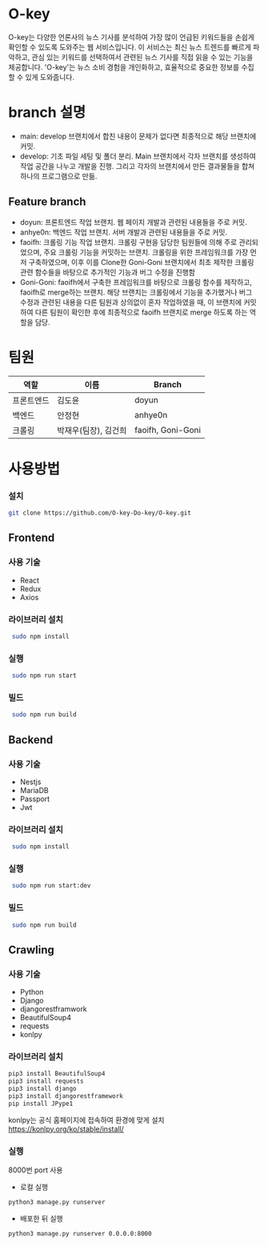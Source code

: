 # O-key
O-key는 다양한 언론사의 뉴스 기사를 분석하여 가장 많이 언급된 키워드들을 손쉽게 확인할 수 있도록 도와주는 웹 서비스입니다. 이 서비스는 최신 뉴스 트렌드를 빠르게 파악하고, 관심 있는 키워드를 선택하여서 관련된 뉴스 기사를 직접 읽을 수 있는 기능을 제공합니다. 'O-key'는 뉴스 소비 경험을 개인화하고, 효율적으로 중요한 정보를 수집할 수 있게 도와줍니다.

# branch 설명
- main: develop 브랜치에서 합친 내용이 문제가 없다면 최종적으로 해당 브랜치에 커밋.
- develop: 기초 파일 세팅 및 폴더 분리. Main 브랜치에서 각자 브랜치를 생성하여 작업 공간을 나누고 개발을 진행. 그리고 각자의 브랜치에서 만든 결과물들을 합쳐 하나의 프로그램으로 만듦.
## Feature branch
- doyun: 프론트엔드 작업 브랜치. 웹 페이지 개발과 관련된 내용들을 주로 커밋.
- anhye0n: 백엔드 작업 브랜치. 서버 개발과 관련된 내용들을 주로 커밋.
- faoifh: 크롤링 기능 작업 브랜치. 크롤링 구현을 담당한 팀원들에 의해 주로 관리되었으며, 주요 크롤링 기능을 커밋하는 브랜치. 크롤링을 위한 프레임워크를 가장 먼저 구축하였으며, 이후 이를 Clone한 Goni-Goni 브랜치에서 최초 제작한 크롤링 관련 함수들을 바탕으로 추가적인 기능과 버그 수정을 진행함
- Goni-Goni: faoifh에서 구축한 프레임워크를 바탕으로 크롤링 함수를 제작하고, faoifh로 merge하는 브랜치. 해당 브랜치는 크롤링에서 기능을 추가했거나 버그 수정과 관련된 내용을 다른 팀원과 상의없이 혼자 작업하였을 때, 이 브랜치에 커밋하여 다른 팀원이 확인한 후에 최종적으로 faoifh 브랜치로 merge 하도록 하는 역할을 담당.

# 팀원

| 역할 | 이름  | Branch |
| --- | --- | --- |
| 프론트엔드 | 김도윤 | doyun |
| 백엔드 | 안정현 | anhye0n |
| 크롤링 | 박재우(팀장), 김건희 | faoifh, Goni-Goni | 

# 사용방법

### 설치
```bash
git clone https://github.com/O-key-Do-key/O-key.git
```

## Frontend
### 사용 기술
- React
- Redux
- Axios

### 라이브러리 설치
```bash
 sudo npm install
```
### 실행
```bash
 sudo npm run start
```
### 빌드
```bash
 sudo npm run build
```

## Backend
### 사용 기술
- Nestjs
- MariaDB
- Passport
- Jwt

### 라이브러리 설치
```bash
 sudo npm install
```
### 실행
```bash
 sudo npm run start:dev
```
### 빌드
```bash
 sudo npm run build
```


## Crawling
### 사용 기술
- Python
- Django
- djangorestframwork
- BeautifulSoup4
- requests
- konlpy


### 라이브러리 설치
```bash
pip3 install BeautifulSoup4
pip3 install requests
pip3 install django
pip3 install djangorestframework
pip install JPype1
```

konlpy는 공식 홈페이지에 접속하여 환경에 맞게 설치
https://konlpy.org/ko/stable/install/

### 실행
8000번 port 사용
- 로컬 실행
```bash
python3 manage.py runserver
```

- 배포한 뒤 실행
```bash
python3 manage.py runserver 0.0.0.0:8000              
```
